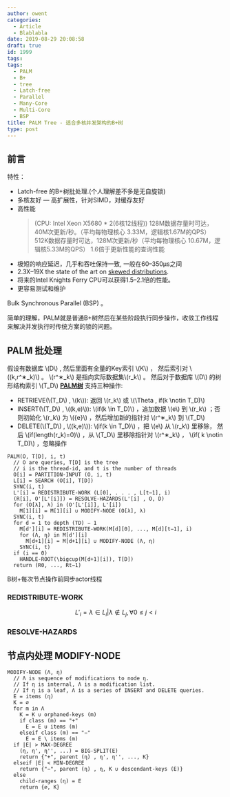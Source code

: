 ```yaml
---
author: owent
categories:
  - Article
  - Blablabla
date: 2019-08-29 20:08:58
draft: true
id: 1999
tags: 
tags: 
  - PALM
  - B+
  - tree
  - Latch-free
  - Parallel 
  - Many-Core
  - Multi-Core
  - BSP
title: PALM Tree - 适合多核并发架构的B+树
type: post
---
```


前言
------------------------------------------------

特性：

+ Latch-free 的B+树批处理.\(个人理解差不多是无自旋锁\)
+ 多核友好 — 高扩展性，针对SIMD，对缓存友好
+ 高性能
  > (CPU: Intel Xeon X5680 * 2(6核12线程))
  > 128M数据存量时可达，40M次更新/秒。（平均每物理核心 3.33M，逻辑核1.67M的QPS）
  > 512K数据存量时可达，128M次更新/秒（平均每物理核心 10.67M，逻辑核5.33M的QPS）
  > 1.6倍于更新性能的查询性能
+ 极短的响应延迟，几乎和吞吐保持一致, 一般在60–350μs之间
+ 2.3X–19X the state of the art on [skewed distributions][3].
+ 将来的Intel Knights Ferry CPU可以获得1.5–2.1倍的性能。
+ 更容易测试和维护

Bulk Synchronous Parallel (BSP) 。

简单的理解，PALM就是普通B+树然后在某些阶段执行同步操作，收敛工作线程来解决并发执行时传统方案的锁的问题。

PALM 批处理
------------------------------------------------

假设有数据库 \\\(D\\\) , 然后里面有全量的Key索引 \\\(K\\\) ， 然后索引对 \\\((k,r^∗_k)\\\) 。 \\\(r^∗_k\\\) 是指向实际数据集\\\(r_k\\\) 。
然后对于数据库 \\\(D\\\) 的树形结构索引 \\\(T_D\\\) [**PALM树**][1] 支持三种操作:

+ RETRIEVE(\\\(T_D\\\) , \\\(k\\\)): 返回 \\\(r_k\\\) 或 \\\(\Theta , if(k \notin T_D)\\\)
+ INSERT(\\\(T_D\\\) , \\\((k,e)\\\)): \\\(if(k \in T_D)\\\) ，追加数据 \\\(e\\\) 到 \\\(r_k\\\) ；否则初始化 \\\(r_k\\\) 为 \\\({e}\\\) ，然后增加新的指针对 \\\(r^∗_k\\\) 到 \\\(T_D\\\)
+ DELETE(\\\(T_D\\\) , \\\((k,e)\\\)): \\\(if(k \in T_D)\\\) ，把 \\\(e\\\) 从 \\\(r_k\\\) 里移除， 然后 \\\(if(length(r_k)=0)\\\) ，从 \\\(T_D\\\) 里移除指针对 \\\(r^∗_k\\\) ， \\\(if( k \notin T_D)\\\) ，忽略操作


```
PALM(O, T[D], i, t)
  // O are queries, T[D] is the tree 
  // i is the thread-id, and t is the number of threads
  O[i] = PARTITION-INPUT (O, i, t)
  L[i] = SEARCH (O[i], T[D])
  SYNC(i, t)
  L'[i] = REDISTRIBUTE-WORK (L[0], . . . , L[t−1], i)
  (R[i], O'[L'[i]]) = RESOLVE-HAZARDS(L'[i] , O, D)
  for (O[λ], λ) in (O'[L'[i]], L'[i])
    M[1][i] = M[1][i] ∪ MODIFY-NODE (O[λ], λ)
  SYNC(i, t)
  for d = 1 to depth (TD) − 1
    M[d'][i] = REDISTRIBUTE-WORK(M[d][0], ..., M[d][t−1], i)
    for (Λ, η) in M[d'][i]
      M[d+1][i] = M[d+1][i] ∪ MODIFY-NODE (Λ, η)
    SYNC(i, t)
  if (i == 0)
    HANDLE-ROOT(\bigcup(M[d+1][i]), T[D])
  return (R0, ..., Rt−1)
```

B树+每次节点操作前同步actor线程

### REDISTRIBUTE-WORK

$$
L'_i = {λ \in L_i|λ \notin L_j , \forall 0 \le j < i}
$$

### RESOLVE-HAZARDS

节点内处理 MODIFY-NODE
------------------------------------------------

```
MODIFY-NODE (Λ, η)
  // Λ is sequence of modifications to node η.
  // If η is internal, Λ is a modification list.
  // If η is a leaf, Λ is a series of INSERT and DELETE queries.
  E = items (η)
  K = ∅
  for m in Λ
    K = K ∪ orphaned-keys (m)
    if class (m) == "+"
      E = E ∪ items (m)
    elseif class (m) == "−"
      E = E \ items (m)
  if |E| > MAX-DEGREE
    (η, η', η'', ...) = BIG-SPLIT(E)
    return {"+", parent (η) , η', η'', ..., K}
  elseif |E| < MIN-DEGREE
    return {"−", parent (η) , η, K ∪ descendant-keys (E)}
  else
    child-ranges (η) = E
    return {∅, K}
```

[1]: http://www.vldb.org/pvldb/vol4/p795-sewall.pdf "PALM: Parallel Architecture-Friendly Latch-FreeModifications to B+ Trees on Many-Core Processors"
[2]: https://en.wikipedia.org/wiki/Knights_Ferry_(Intel) "Knights Ferry"
[3]: https://www.sciencedirect.com/topics/mathematics/skewed-distributions "skewed distributions"
